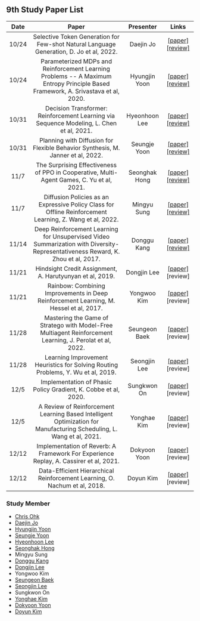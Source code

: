 ## 9th Study Paper List

Date | Paper | Presenter | Links
:---: | :---: | :---: | :---:
10/24 | Selective Token Generation for Few-shot Natural Language Generation, D. Jo et al, 2022. | Daejin Jo | [[paper]](https://arxiv.org/abs/2209.08206) [[review]](./221024%20-%20Selective%20Token%20Generation%20for%20Few-shot%20Natural%20Language%20Generation%2C%20D.%20Jo%20et%20al%2C%202022.pdf)
10/24 | Parameterized MDPs and Reinforcement Learning Problems -- A Maximum Entropy Principle Based Framework, A. Srivastava et al, 2020. | Hyungjin Yoon | [[paper]](https://arxiv.org/abs/2006.09646) [[review]](./221024%20-%20Parameterized%20MDPs%20and%20Reinforcement%20Learning%20Problems%20--%20A%20Maximum%20Entropy%20Principle%20Based%20Framework%2C%20A.%20Srivastava%20et%20al%2C%202020.pdf)
10/31 | Decision Transformer: Reinforcement Learning via Sequence Modeling, L. Chen et al, 2021. | Hyeonhoon Lee | [[paper]](https://arxiv.org/abs/2106.01345) [[review]](./221031%20-%20Decision%20Transformer%2C%20Reinforcement%20Learning%20via%20Sequence%20Modeling%2C%20L.%20Chen%20et%20al%2C%202021.pdf)
10/31 | Planning with Diffusion for Flexible Behavior Synthesis, M. Janner et al, 2022. | Seungje Yoon | [[paper]](https://arxiv.org/abs/2205.09991) [[review]](./221031%20-%20Planning%20with%20Diffusion%20for%20Flexible%20Behavior%20Synthesis%2C%20M.%20Janner%20et%20al%2C%202022.pdf)
11/7 | The Surprising Effectiveness of PPO in Cooperative, Multi-Agent Games, C. Yu et al, 2021. | Seonghak Hong | [[paper]](https://arxiv.org/abs/2103.01955) [[review]](./221107%20-%20The%20Surprising%20Effectiveness%20of%20PPO%20in%20Cooperative%2C%20Multi-Agent%20Games%2C%20C.%20Yu%20et%20al%2C%202021.pdf)
11/7 | Diffusion Policies as an Expressive Policy Class for Offline Reinforcement Learning, Z. Wang et al, 2022. | Mingyu Sung | [[paper]](https://arxiv.org/abs/2208.06193) [[review]](./221107%20-%20Diffusion%20Policies%20as%20an%20Expressive%20Policy%20Class%20for%20Offline%20Reinforcement%20Learning%2C%20Z.%20Wang%20et%20al%2C%202022.pdf)
11/14 | Deep Reinforcement Learning for Unsupervised Video Summarization with Diversity-Representativeness Reward, K. Zhou et al, 2017. | Donggu Kang | [[paper]](https://arxiv.org/abs/1801.00054) [[review]](./221114%20-%20Deep%20Reinforcement%20Learning%20for%20Unsupervised%20Video%20Summarization%20with%20Diversity-Representativeness%20Reward%2C%20K.%20Zhou%20et%20al%2C%202017.pdf)
11/21 | Hindsight Credit Assignment, A. Harutyunyan et al, 2019. | Dongjin Lee | [[paper]](https://arxiv.org/abs/1912.02503) [review]
11/21 | Rainbow: Combining Improvements in Deep Reinforcement Learning, M. Hessel et al, 2017. | Yongwoo Kim | [[paper]](https://arxiv.org/abs/1710.02298) [review]
11/28 | Mastering the Game of Stratego with Model-Free Multiagent Reinforcement Learning, J. Perolat et al, 2022. | Seungeon Baek | [[paper]](https://arxiv.org/abs/2206.15378) [review]
11/28 | Learning Improvement Heuristics for Solving Routing Problems, Y. Wu et al, 2019. | Seongjin Lee | [[paper]](https://arxiv.org/abs/1912.05784) [review]
12/5 | Implementation of Phasic Policy Gradient, K. Cobbe et al, 2020. | Sungkwon On | [[paper]](https://arxiv.org/abs/2009.04416) [review]
12/5 | A Review of Reinforcement Learning Based Intelligent Optimization for Manufacturing Scheduling, L. Wang et al, 2021. | Yonghae Kim | [[paper]](https://ieeexplore.ieee.org/document/9673698) [review]
12/12 | Implementation of Reverb: A Framework For Experience Replay, A. Cassirer et al, 2021. | Dokyoon Yoon | [[paper]](https://arxiv.org/abs/2102.04736) [review]
12/12 | Data-Efficient Hierarchical Reinforcement Learning, O. Nachum et al, 2018. | Doyun Kim | [[paper]](https://arxiv.org/abs/1805.08296) [review]

### Study Member

* [Chris Ohk](https://github.com/utilForever)
* [Daejin Jo](https://github.com/twidddj)
* [Hyungjin Yoon](https://github.com/stargaze221)
* [Seungje Yoon](https://github.com/sjYoondeltar)
* [Hyeonhoon Lee](https://github.com/HyeonhoonLee)
* [Seonghak Hong](https://github.com/hong-sh)
* Mingyu Sung
* [Donggu Kang](https://github.com/HERIUN)
* [Dongjin Lee](https://github.com/HiddenBeginner)
* Yongwoo Kim
* [Seungeon Baek](https://github.com/SeungeonBaek)
* [Seongjin Lee](https://github.com/S2eongjin)
* Sungkwon On
* [Yonghae Kim](https://github.com/MarinePrivate)
* [Dokyoon Yoon](https://github.com/leeloolee)
* [Doyun Kim](https://github.com/qelloman)
